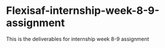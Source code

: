 # Flexisaf-internship-week-8-9-assignment
This is the deliverables for internship week 8-9 assignment
